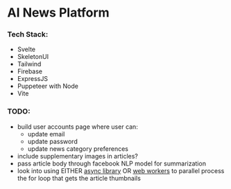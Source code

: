 # AI News Platform

### Tech Stack:
 * Svelte
 * SkeletonUI
 * Tailwind
 * Firebase
 * ExpressJS
 * Puppeteer with Node
 * Vite


### TODO:
 * build user accounts page where user can:
    * update email
    * update password
    * update news category preferences
 * include supplementary images in articles?
 * pass article body through facebook NLP model for summarization
 * look into using EITHER [async library](https://github.com/caolan/async) OR [web workers](https://www.npmjs.com/package/webworker-threads) to parallel process the for loop that gets the article thumbnails